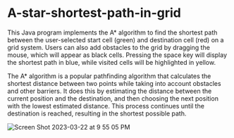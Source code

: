 # A-star-shortest-path-in-grid

This Java program implements the A* algorithm to find the shortest path between the user-selected start cell (green) and destination cell (red) on a grid system. Users can also add obstacles to the grid by dragging the mouse, which will appear as black cells. Pressing the space key will display the shortest path in blue, while visited cells will be highlighted in yellow. 

The A* algorithm is a popular pathfinding algorithm that calculates the shortest distance between two points while taking into account obstacles and other barriers. It does this by estimating the distance between the current position and the destination, and then choosing the next position with the lowest estimated distance. This process continues until the destination is reached, resulting in the shortest possible path. 


![Screen Shot 2023-03-22 at 9 55 05 PM](https://user-images.githubusercontent.com/84671291/227021504-3cdb6e28-52b1-4fd3-ba2f-51ea56271c6b.png)
